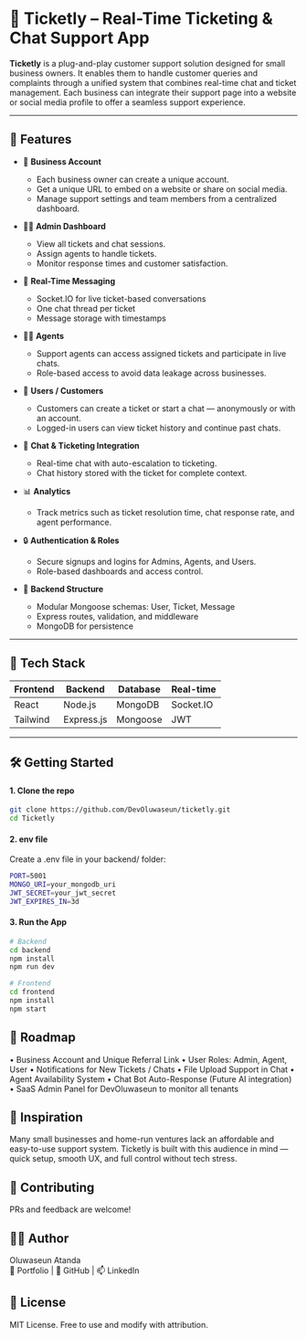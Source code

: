 # 🎫 Ticketly – Real-Time Ticketing & Chat Support App

**Ticketly** is a plug-and-play customer support solution designed for small business owners. It enables them to handle customer queries and complaints through a unified system that combines real-time chat and ticket management. Each business can integrate their support page into a website or social media profile to offer a seamless support experience.

---

## 🚀 Features

- 🏪 **Business Account**

  - Each business owner can create a unique account.
  - Get a unique URL to embed on a website or share on social media.
  - Manage support settings and team members from a centralized dashboard.

- 👨‍💼 **Admin Dashboard**

  - View all tickets and chat sessions.
  - Assign agents to handle tickets.
  - Monitor response times and customer satisfaction.

- 💬 **Real-Time Messaging**

  - Socket.IO for live ticket-based conversations
  - One chat thread per ticket
  - Message storage with timestamps

- 🧑‍💻 **Agents**

  - Support agents can access assigned tickets and participate in live chats.
  - Role-based access to avoid data leakage across businesses.

- 🙋 **Users / Customers**

  - Customers can create a ticket or start a chat — anonymously or with an account.
  - Logged-in users can view ticket history and continue past chats.

- 💬 **Chat & Ticketing Integration**

  - Real-time chat with auto-escalation to ticketing.
  - Chat history stored with the ticket for complete context.

- 📊 **Analytics**

  - Track metrics such as ticket resolution time, chat response rate, and agent performance.

- 🔒 **Authentication & Roles**

  - Secure signups and logins for Admins, Agents, and Users.
  - Role-based dashboards and access control.

- 🧠 **Backend Structure**
  - Modular Mongoose schemas: User, Ticket, Message
  - Express routes, validation, and middleware
  - MongoDB for persistence

---

## 🧰 Tech Stack

| Frontend | Backend    | Database | Real-time |
| -------- | ---------- | -------- | --------- |
| React    | Node.js    | MongoDB  | Socket.IO |
| Tailwind | Express.js | Mongoose | JWT       |

---

## 🛠️ Getting Started

#### 1. Clone the repo

```bash
git clone https://github.com/DevOluwaseun/ticketly.git
cd Ticketly
```

#### 2. env file

Create a .env file in your backend/ folder:

```bash
PORT=5001
MONGO_URI=your_mongodb_uri
JWT_SECRET=your_jwt_secret
JWT_EXPIRES_IN=3d
```

#### 3. Run the App

```bash
# Backend
cd backend
npm install
npm run dev

# Frontend
cd frontend
npm install
npm start
```

## 🚧 Roadmap

• Business Account and Unique Referral Link
• User Roles: Admin, Agent, User
• Notifications for New Tickets / Chats
• File Upload Support in Chat
• Agent Availability System
• Chat Bot Auto-Response (Future AI integration)
• SaaS Admin Panel for DevOluwaseun to monitor all tenants

## 🧠 Inspiration

Many small businesses and home-run ventures lack an affordable and easy-to-use support system. Ticketly is built with this audience in mind — quick setup, smooth UX, and full control without tech stress.

## 🤝 Contributing

PRs and feedback are welcome!

## 🧑‍💻 Author

Oluwaseun Atanda  
🔗 Portfolio | 🐙 GitHub | 📫 LinkedIn

## 📜 License

MIT License. Free to use and modify with attribution.

